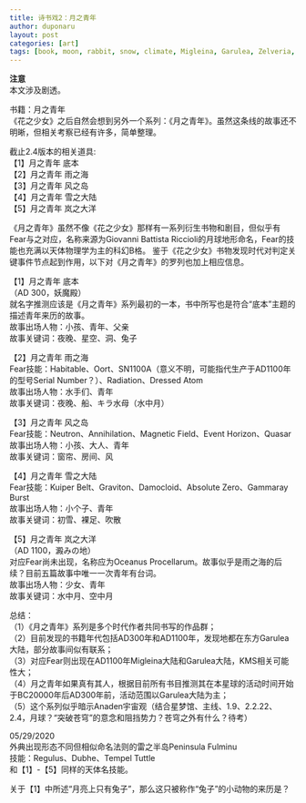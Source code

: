 ```yaml
---
title: 诗书戏2：月之青年
author: duponaru
layout: post
categories: [art]
tags: [book, moon, rabbit, snow, climate, Migleina, Garulea, Zelveria, AD300, AD1100, KMS, outerspace]
---
```


**注意**  
本文涉及剧透。  

书籍：月之青年  
《花之少女》之后自然会想到另外一个系列：《月之青年》。虽然这条线的故事还不明晰，但相关考察已经有许多，简单整理。  


截止2.4版本的相关道具:  
【1】月之青年 底本  
【2】月之青年 雨之海  
【3】月之青年 风之岛  
【4】月之青年 雪之大陆  
【5】月之青年 岚之大洋  



《月之青年》虽然不像《花之少女》那样有一系列衍生书物和剧目，但似乎有Fear与之对应，名称来源为Giovanni Battista Riccioli的月球地形命名，Fear的技能也充满以天体物理学为主的科幻B格。
鉴于《花之少女》书物发现时代对判定关键事件节点起到作用，以下对《月之青年》的罗列也加上相应信息。


【1】月之青年 底本  
（AD 300，妖魔殿）  
就名字推测应该是《月之青年》系列最初的一本，书中所写也是符合“底本”主题的描述青年来历的故事。  
故事出场人物：小孩、青年、父亲  
故事关键词：夜晚、星空、洞、兔子  


【2】月之青年 雨之海  
<span class="image centered"><img src="{{ '/assets/post_img/2020-03-29/IB.png' | relative_url }}" alt="" /></span>   
Fear技能：Habitable、Oort、SN1100A（意义不明，可能指代生产于AD1100年的型号Serial Number？）、Radiation、Dressed Atom  
故事出场人物：水手们、青年  
故事关键词：夜晚、船、キラ水母（水中月）  

【3】月之青年 风之岛  
<span class="image centered"><img src="{{ '/assets/post_img/2020-03-29/IV.png' | relative_url }}" alt="" /></span>   
Fear技能：Neutron、Annihilation、Magnetic Field、Event Horizon、Quasar  
故事出场人物：小孩、大人、青年  
故事关键词：窗帘、房间、风    

【4】月之青年 雪之大陆  
<span class="image centered"><img src="{{ '/assets/post_img/2020-03-29/TN.png' | relative_url }}" alt="" /></span>   
Fear技能：Kuiper Belt、Graviton、Damocloid、Absolute Zero、Gammaray Burst  
故事出场人物：小个子、青年  
故事关键词：初雪、裸足、吹散    

【5】月之青年 岚之大洋  
（AD 1100，澱みの地）  
对应Fear尚未出现，名称应为Oceanus Procellarum。故事似乎是雨之海的后续？目前五篇故事中唯一一次青年有台词。  
故事出场人物：少女、青年  
故事关键词：水中月、空中月  


总结：  
（1）《月之青年》系列是多个时代作者共同书写的作品群；  
（2）目前发现的书籍年代包括AD300年和AD1100年，发现地都在东方Garulea大陆，部分故事间似有联系；  
（3）对应Fear则出现在AD1100年Migleina大陆和Garulea大陆，KMS相关可能性大；  
（4）月之青年如果真有其人，根据目前所有书目推测其在本星球的活动时间开始于BC20000年后AD300年前，活动范围以Garulea大陆为主；  
（5）这个系列似乎暗示Anaden宇宙观（结合星梦馆、主线、1.9、2.2.22、2.4，月球？“突破苍穹”的意念和阻挡势力？苍穹之外有什么？待考）  

05/29/2020  
外典出现形态不同但相似命名法则的雷之半岛Peninsula Fulminu　　
<span class="image centered"><img src="{{ '/assets/post_img/2020-03-29/PF.png' | relative_url }}" alt="" /></span>   
技能：Regulus、Dubhe、Tempel Tuttle  
和【1】-【5】同样的天体名技能。   

关于【1】中所述“月亮上只有兔子”，那么这只被称作“兔子”的小动物的来历是？  
<span class="image centered"><img src="{{ '/assets/post_img/2020-03-29/noa.png' | relative_url }}" alt="" /></span>   






